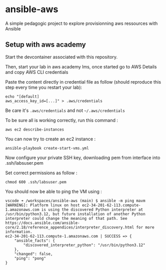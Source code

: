 # ansible-aws
A simple pedagogic project to explore provisionning aws ressources with Ansible

## Setup with aws academy

Start the devcontainer associated with this repository.

Then, start your lab in aws academy lms, once started go to AWS Details and copy AWS CLI credentials

Paste the content directly in credential file as follow (should reproduce this step every time you restart your lab):

```
echo "[default]
aws_access_key_id=[...]" > .aws/credentials
```

Be care it's `.aws/credentials` and not `~/.aws/credentials`

To be sure all is working correctly, run this command :

```
aws ec2 describe-instances
```

You can now try to create an ec2 instance :

```
ansible-playbook create-start-vms.yml
```

Now configure your private SSH key, downloading pem from interface into .ssh/labsuser.pem

Set correct permissions as follow :

```
chmod 600 .ssh/labsuser.pem
```

You should now be able to ping the VM using :

```
vscode ➜ /workspaces/ansible-aws (main) $ ansible -m ping mavm
[WARNING]: Platform linux on host ec2-34-201-62-113.compute-1.amazonaws.com is using the discovered Python interpreter at
/usr/bin/python3.12, but future installation of another Python interpreter could change the meaning of that path. See
https://docs.ansible.com/ansible-core/2.18/reference_appendices/interpreter_discovery.html for more information.
ec2-34-201-62-113.compute-1.amazonaws.com | SUCCESS => {
    "ansible_facts": {
        "discovered_interpreter_python": "/usr/bin/python3.12"
    },
    "changed": false,
    "ping": "pong"
}
```
